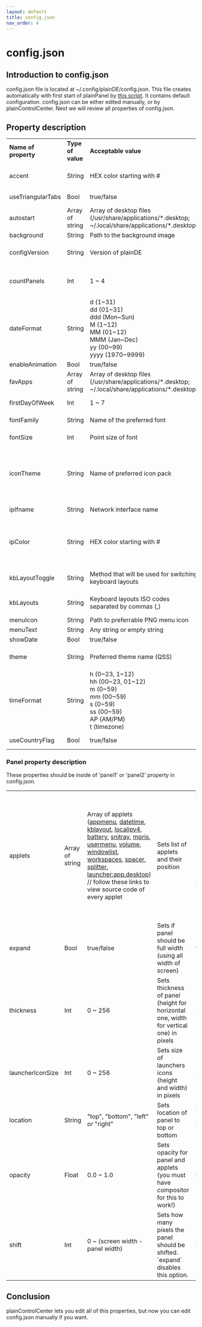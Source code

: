 ```yaml
---
layout: default
title: config.json
nav_order: 4
---
```



# config.json

## Introduction to config.json
config.json file is located at ~/.config/plainDE/config.json. This file creates automatically with first start of plainPanel by <a href="https://github.com/plainDE/plainBase/blob/main/usr/share/plainDE/tools/genconfig.py">this script</a>. It contains default configuration. config.json can be either edited manually, or by plainControlCenter. Next we will review all properties of config.json.

## Property description
<table>
  <tr>
    <td><b>Name of property</b></td>
    <td><b>Type of value</b></td>
    <td><b>Acceptable value</b></td>
    <td><b>Description</b></td>
    <td><b>Default value</b></td>
  </tr>
  
  <tr>
    <td>accent</td>
    <td>String</td>
    <td>HEX color starting with #</td>
    <td>Sets accent color. This is the color of QListWidget selected items, QPushButtons, etc</td>
    <td>"#376594"</td>
  </tr>
  
  <tr>
    <td>useTriangularTabs</td>
    <td>Bool</td>
    <td>true/false</td>
    <td>Sets if App Menu tabs should have triangular form.</td>
    <td>true</td>
  </tr>

  <tr>
    <td>autostart</td>
    <td>Array of string</td>
    <td>Array of desktop files (/usr/share/applications/*.desktop; ~/.local/share/applications/*.desktop)</td>
    <td>Sets list of apps that should start with plainPanel automatically</td>
    <td><i>Empty</i></td>
  </tr>
  
  <tr>
    <td>background</td>
    <td>String</td>
    <td>Path to the background image</td>
    <td>Currently unused property</td>
    <td><i>Empty</i></td>
  </tr>
  
  <tr>
    <td>configVersion</td>
    <td>String</td>
    <td>Version of plainDE</td>
    <td>Sets version to make possible updating config automatically if needed in newer versions. Should not be changed by user.</td>
    <td><i>Installed version of plainDE</i></td>
  </tr>
  
  <tr>
    <td>countPanels</td>
    <td>Int</td>
    <td>1 ~ 4</td>
    <td>Says panel and control center how many panels should be processed. Should not be changed by user (deleted panels are null'ed, so there's no need to change this property).</td>
    <td>4</td>
  </tr>
  
  <tr>
    <td>dateFormat</td>
    <td>String</td>
    <td>d (1~31) <br> dd (01~31) <br> ddd (Mon~Sun) <br> M (1~12) <br> MM (01~12) <br> MMM (Jan~Dec) <br> yy (00~99) <br> yyyy (1970~9999)</td>
    <td>Sets format of the date in datetime applet (if date is not hidden)</td>
    <td>"MMM d"</td>
  </tr>
  
  <tr>
    <td>enableAnimation</td>
    <td>Bool</td>
    <td>true/false</td>
    <td>Sets if panel slide animation is required</td>
    <td>true</td>
  </tr>
  
  <tr>
    <td>favApps</td>
    <td>Array of string</td>
    <td>Array of desktop files (/usr/share/applications/*.desktop; ~/.local/share/applications/*.desktop)</td>
    <td>Sets list of apps showed in 'Favorites' tab of App Menu applet</td>
    <td><i>Empty array</i></td>
  </tr>
  
  <tr>
    <td>firstDayOfWeek</td>
    <td>Int</td>
    <td>1 ~ 7</td>
    <td>Sets first day of week in Calendar applet. <a href="https://code.woboq.org/qt5/qtbase/src/corelib/global/qnamespace.h.html#Qt::DayOfWeek">See Qt::DayOfWeek.</a></td>
    <td>1</td>
  </tr>
  
  <tr>
    <td>fontFamily</td>
    <td>String</td>
    <td>Name of the preferred font</td>
    <td>Sets font family in plainPanel, plainControlCenter, plainAbout</td>
    <td>"Open Sans"</td>
  </tr>
  
  <tr>
    <td>fontSize</td>
    <td>Int</td>
    <td>Point size of font</td>
    <td>Sets font size in plainPanel, plainControlCenter, plainAbout</td>
    <td>10</td>
  </tr>
  
  <tr>
    <td>iconTheme</td>
    <td>String</td>
    <td>Name of preferred icon pack</td>
    <td>Sets icons in plainPanel, plainControlCenter. Currently Mint-Y theme is recommended. We use some icons that present only there. Previously we used Adwaita as default, but with GNOME 42 update Adwaita completely stopped following freedesktop.org specifications.</td>
    <td><i>Empty. This property needs to be set after plainDE installation.</i></td>
  </tr>
  
  <tr>
    <td>ipIfname</td>
    <td>String</td>
    <td>Network interface name</td>
    <td>Sets network interface for using with Local IPv4 applet</td>
    <td><i>Empty</i></td>
  </tr>
  
  <tr>
    <td>ipColor</td>
    <td>String</td>
    <td>HEX color starting with #</td>
    <td>Sets color that should be used for showing Local IPv4 address. It is separate from QSS because we use QGraphicsView for showing IP (lets us rotate applet - we use it in vertical panels). It does not support QSS text customization.</td>
    <td>#ffffff</td>
  </tr>
  
  <tr>
    <td>kbLayoutToggle</td>
    <td>String</td>
    <td>Method that will be used for switching keyboard layouts</td>
    <td>Sets keyboard layout toggle method for setxkbmap. See all methods in <a href="https://github.com/plainDE/plainBase/blob/main/usr/share/plainDE/layoutSwitchMethods.json">/usr/share/plainDE/layoutSwitchMethods.json</a></td>
    <td>grp:win_space_toggle</td>
  </tr>
  
  <tr>
    <td>kbLayouts</td>
    <td>String</td>
    <td>Keyboard layouts ISO codes separated by commas (,)</td>
    <td>Sets keyboard layouts list for setxkbmap. See all keyboard layouts in <a href="https://github.com/plainDE/plainBase/blob/main/usr/share/plainDE/layouts.json">/usr/share/plainDE/layouts.json</a></td>
    <td>"us"</td>
  </tr>
  
  <tr>
    <td>menuIcon</td>
    <td>String</td>
    <td>Path to preferrable PNG menu icon</td>
    <td>Sets custom icon for App Menu applet</td>
    <td>"/usr/share/plainDE/menuIcon.png"</td>
  </tr>
  
  <tr>
    <td>menuText</td>
    <td>String</td>
    <td>Any string or empty string</td>
    <td>Sets custom text for App Menu applet.</td>
    <td>"Apps"</td>
  </tr>
  
  <tr>
    <td>showDate</td>
    <td>Bool</td>
    <td>true/false</td>
    <td>Sets if date should be shown next to time</td>
    <td>true</td>
  </tr>
  
  <tr>
    <td>theme</td>
    <td>String</td>
    <td>Preferred theme name (QSS)</td>
    <td>Sets preferred QSS theme name (see available themes at <a href="https://github.com/plainDE/plainBase/tree/main/usr/share/plainDE/styles">/usr/share/plainDE/styles/</a>)</td>
    <td>"gradient-dark.qss"</td>
  </tr>
  
  <tr>
    <td>timeFormat</td>
    <td>String</td>
    <td>h (0~23, 1~12) <br> hh (00~23, 01~12) <br> m (0~59) <br> mm (00~59) <br> s (0~59) <br> ss (00~59) <br> AP (AM/PM) <br> t (timezone)</td>
    <td>Sets time format in datetime applet</td>
    <td>"h:mm AP"</td>
  </tr>
  
  <tr>
    <td>useCountryFlag</td>
    <td>Bool</td>
    <td>true/false</td>
    <td>Sets is country flag should be shown instead of kayboard layout ISO code</td>
    <td>true</td>
  </tr>
</table>

### Panel property description
These properties should be inside of 'panel1' or 'panel2' property in config.json.
<table>
  <tr>
    <td>applets</td>
    <td>Array of string</td>
    <td>Array of applets (<a href="https://github.com/plainDE/plainPanel/tree/main/applets/appmenu">appmenu</a>, 
                          <a href="https://github.com/plainDE/plainPanel/tree/main/applets/datetime">datetime</a>,
                          <a href="https://github.com/plainDE/plainPanel/tree/main/applets/kblayout">kblayout</a>,
                          <a href="https://github.com/plainDE/plainPanel/tree/main/applets/localipv4">localipv4</a>,
                          <a href="https://github.com/plainDE/plainPanel/tree/main/applets/battery">battery</a>,
                          <a href="https://github.com/plainDE/plainPanel/tree/main/applets/snitray">snitray</a>,
                          <a href="https://github.com/plainDE/plainPanel/tree/main/applets/mpris">mpris</a>,
                          <a href="https://github.com/plainDE/plainPanel/tree/main/applets/usermenu">usermenu</a>,
                          <a href="https://github.com/plainDE/plainPanel/tree/main/applets/volume">volume</a>,
                          <a href="https://github.com/plainDE/plainPanel/tree/main/applets/windowlist">windowlist</a>,
                          <a href="https://github.com/plainDE/plainPanel/tree/main/applets/workspaces">workspaces</a>,
                          <a href="https://github.com/plainDE/plainPanel/blob/main/panel.cpp#L708">spacer</a>,
                          <a href="https://github.com/plainDE/plainPanel/blob/main/panel.cpp#L717">splitter</a>,
                          <a href="https://github.com/plainDE/plainPanel/blob/main/panel.cpp#L913">launcher:app.desktop</a>)<br>
      // follow these links to view source code of every applet
    </td>
    <td>Sets list of applets and their position</td>
    <td>Panel 1: ["appmenu", "spacer", "sni", "battery", "mpris", "volume", "kblayout", "datetime", "splitter", "usermenu"]<br><br>
        Panel 2: ["windowlist", "spacer", "localipv4", "workspaces"]</td>
  </tr>
  
  <tr>
    <td>expand</td>
    <td>Bool</td>
    <td>true/false</td>
    <td>Sets if panel should be full width (using all width of screen)</td>
    <td>true</td>
  </tr>
  
  <tr>
    <td>thickness</td>
    <td>Int</td>
    <td>0 ~ 256</td>
    <td>Sets thickness of panel (height for horizontal one, width for vertical one) in pixels</td>
    <td>28</td>
  </tr>
  
  <tr>
    <td>launcherIconSize</td>
    <td>Int</td>
    <td>0 ~ 256</td>
    <td>Sets size of launchers icons (height and width) in pixels</td>
    <td>22</td>
  </tr>
    
  <tr>
    <td>location</td>
    <td>String</td>
    <td>"top", "bottom", "left" <i>or</i> "right"</td>
    <td>Sets location of panel to top or bottom</td>
    <td>Panel 1: "top"<br><br>Panel 2: "bottom"</td>
  </tr>
  
  <tr>
    <td>opacity</td>
    <td>Float</td>
    <td>0.0 ~ 1.0</td>
    <td>Sets opacity for panel and applets (you must have compositor for this to work!)</td>
    <td>0.85</td>
  </tr>
  
  <tr>
    <td>shift</td>
    <td>Int</td>
    <td>0 ~ (screen width - panel width)</td>
    <td>Sets how many pixels the panel should be shifted. `expand` disables this option.</td>
    <td>0</td>
  </tr>
</table>

## Conclusion
plainControlCenter lets you edit all of this properties, but now you can edit config.json manually if you want.
